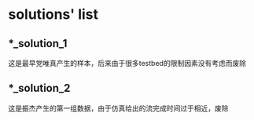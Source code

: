 # solutions' list
## *_solution_1
这是最早党唯真产生的样本，后来由于很多testbed的限制因素没有考虑而废除
## *_solution_2
这是振杰产生的第一组数据，由于仿真给出的流完成时间过于相近，废除
